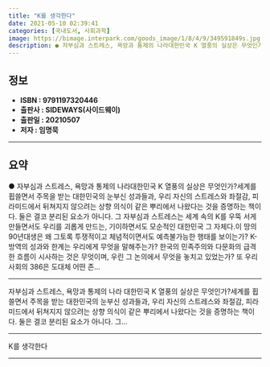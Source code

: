 ```yaml
---
title: "K를 생각한다"
date: 2021-05-10 02:39:41
categories: [국내도서, 사회과학]
image: https://bimage.interpark.com/goods_image/1/8/4/9/349591849s.jpg
description: ● 자부심과 스트레스, 욕망과 통제의 나라대한민국 K 열풍의 실상은 무엇인가?세계를 휩쓸면서 주목을 받는 대한민국의 눈부신 성과들과, 우리 자신의 스트레스와 좌절감, 피라미드에서 뒤쳐지지 않으려는 상향 의식이 같은 뿌리에서 나왔다는 것을 증명하는 책이다. 둘은 결코 분리된 요소가 아니
---
```


## **정보**

- **ISBN : 9791197320446**
- **출판사 : SIDEWAYS(사이드웨이)**
- **출판일 : 20210507**
- **저자 : 임명묵**

------



## **요약**

●  자부심과 스트레스, 욕망과 통제의 나라대한민국 K 열풍의 실상은 무엇인가?세계를 휩쓸면서 주목을 받는 대한민국의 눈부신 성과들과, 우리 자신의 스트레스와 좌절감, 피라미드에서 뒤쳐지지 않으려는 상향 의식이 같은 뿌리에서 나왔다는 것을 증명하는 책이다. 둘은 결코 분리된 요소가 아니다. 그 자부심과 스트레스는 세계 속의 K를 우뚝 서게 만들면서도 우리를 괴롭게 만드는, 기이하면서도 모순적인 대한민국 그 자체다.이 땅의 90년대생은 왜 그토록 투쟁적이고 체념적이면서도 예측불가능한 행태를 보이는가? K-방역의 성과와 한계는 우리에게 무엇을 말해주는가? 한국의 민족주의와 다문화의 급격한 흐름이 시사하는 것은 무엇이며, 우린 그 논의에서 무엇을 놓치고 있었는가? 또 우리 사회의 386은 도대체 어떤 존...

------

자부심과 스트레스, 욕망과 통제의 나라
대한민국 K 열풍의 실상은 무엇인가?세계를 휩쓸면서 주목을 받는 대한민국의 눈부신 성과들과, 우리 자신의 스트레스와 좌절감, 피라미드에서 뒤쳐지지 않으려는 상향 의식이 같은 뿌리에서 나왔다는 것을 증명하는 책이다. 둘은 결코 분리된 요소가 아니다. 그... 

------


K를 생각한다 

------


